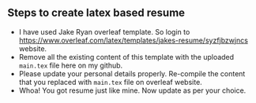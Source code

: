 ## Steps to create latex based resume

- I have used Jake Ryan overleaf template. So login to https://www.overleaf.com/latex/templates/jakes-resume/syzfjbzwjncs website.
- Remove all the existing content of this template with the uploaded `main.tex` file here on my github.
- Please update your personal details properly. Re-compile the content that you replaced with `main.tex` file on overleaf website.
- Whoa! You got resume just like mine. Now update as per your choice.

